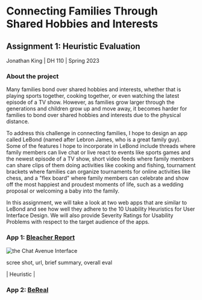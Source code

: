# Connecting Families Through Shared Hobbies and Interests

## Assignment 1: Heuristic Evaluation

Jonathan King | DH 110 | Spring 2023

### About the project

Many families bond over shared hobbies and interests, whether that is playing sports together, cooking together, or even watching the latest episode of a TV show. However, as families grow larger through the generations and children grow up and move away, it becomes harder for families to bond over shared hobbies and interests due to the physical distance. 

To address this challenge in connecting families, I hope to design an app called LeBond (named after Lebron James, who is a great family guy). Some of the features I hope to incorporate in LeBond include threads where family members can live chat or live react to events like sports games and the newest episode of a TV show, short video feeds where family members can share clips of them doing activities like cooking and fishing, tournament brackets where families can organize tournaments for online activities like chess, and a "flex board" where family members can celebrate and show off the most happiest and proudest moments of life, such as a wedding proposal or welcoming a baby into the family.

In this assignment, we will take a look at two web apps that are similar to LeBond and see how well they adhere to the 10 Usability Heuristics for User Interface Design. We will also provide Severity Ratings for Usability Problems with respect to the target audience of the apps. 

### App 1: [Bleacher Report](https://bleacherreport.com/)

![the Chat Avenue Interface](https://ujasntkfphywizsdaapi.supabase.co/storage/v1/object/public/content/app_screens/71940225-a01f-4fac-ba5f-7d38a340b11d.png)

scree shot, url, brief summary, overall eval

| Heuristic | 



### App 2: [BeReal](https://bere.al/en)

